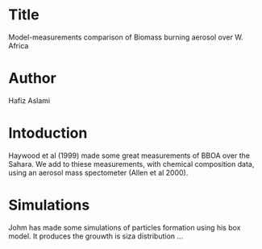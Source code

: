 # Title
Model-measurements comparison of Biomass burning aerosol over W. Africa


# Author
Hafiz Aslami

# Intoduction
Haywood et al (1999) made some great measurements of BBOA over the Sahara.
We add to thiese measurements, with chemical composition data, using an aerosol mass spectometer (Allen et al 2000).

# Simulations
Johm has made some simulations of particles formation using his box model.
It produces the grouwth is siza distribution ...